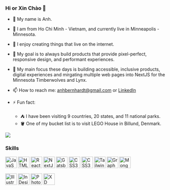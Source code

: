 ### Hi or Xin Chào 👋
- 📛  My name is Anh. 
- 📍  I am from Ho Chi Minh - Vietnam, and currently live in Minneapolis - Minnesota.
- 👀  I enjoy creating things that live on the internet.
- 🌱  My goal is to always build products that provide pixel-perfect, responsive design, and performant experiences.
- 🎯  My main focus these days is building accessible, inclusive products, digital experiences and mirgating multiple web pages into NextJS for the Minnesota Timberwolves and Lynx.
- 📫  How to reach me: [anhbernhardt@gmail.com](mailto:anhbernhardt@gmail.com) or [LinkedIn](https://www.linkedin.com/in/anhbernhardt/)

- ⚡ Fun fact:
  - ⛺ I have been visiting 9 countries, 20 states, and 11 national parks.
  - 🪣 One of my bucket list is to visit LEGO House in Billund, Denmark.
 

<a href="https://www.github.com/ahbernhardt"><img src="https://github-readme-streak-stats.herokuapp.com/?user=ahbernhardt&stroke=ffffff&background=1c1917&ring=f69126&fire=f69126&currStreakNum=ffffff&currStreakLabel=f69126&sideNums=ffffff&sideLabels=ffffff&dates=ffffff&hide_border=true" /></a>

### Skills

<p align="left">
<a href="https://developer.mozilla.org/en-US/docs/Web/JavaScript" target="_blank" rel="noreferrer"><img src="https://raw.githubusercontent.com/danielcranney/readme-generator/main/public/icons/skills/javascript-colored.svg" width="36" height="36" alt="JavaScript" /></a>
<a href="https://developer.mozilla.org/en-US/docs/Glossary/HTML5" target="_blank" rel="noreferrer"><img src="https://raw.githubusercontent.com/danielcranney/readme-generator/main/public/icons/skills/html5-colored.svg" width="36" height="36" alt="HTML5" /></a>
<a href="https://reactjs.org/" target="_blank" rel="noreferrer"><img src="https://raw.githubusercontent.com/danielcranney/readme-generator/main/public/icons/skills/react-colored.svg" width="36" height="36" alt="React" /></a>
<a href="https://nextjs.org/docs" target="_blank" rel="noreferrer"><img src="https://raw.githubusercontent.com/danielcranney/readme-generator/main/public/icons/skills/nextjs-colored.svg" width="36" height="36" alt="NextJs" /></a>
<a href="https://www.gatsbyjs.com/" target="_blank" rel="noreferrer"><img src="https://raw.githubusercontent.com/danielcranney/readme-generator/main/public/icons/skills/gatsby-colored.svg" width="36" height="36" alt="Gatsby" /></a>
<a href="https://www.w3.org/TR/CSS/#css" target="_blank" rel="noreferrer"><img src="https://raw.githubusercontent.com/danielcranney/readme-generator/main/public/icons/skills/css3-colored.svg" width="36" height="36" alt="CSS3" /></a>
<a href="https://sass-lang.com/" target="_blank" rel="noreferrer"><img src="https://raw.githubusercontent.com/danielcranney/readme-generator/main/public/icons/skills/sass-colored.svg" width="36" height="36" alt="CSS3" /></a>
<a href="https://tailwindcss.com/" target="_blank" rel="noreferrer"><img src="https://raw.githubusercontent.com/danielcranney/readme-generator/main/public/icons/skills/tailwindcss-colored.svg" width="36" height="36" alt="TailwindCSS" /></a>
<a href="https://graphql.org/" target="_blank" rel="noreferrer"><img src="https://raw.githubusercontent.com/danielcranney/readme-generator/main/public/icons/skills/graphql-colored.svg" width="36" height="36" alt="GraphQL" /></a>
<a href="https://www.mongodb.com/" target="_blank" rel="noreferrer"><img src="https://raw.githubusercontent.com/danielcranney/readme-generator/main/public/icons/skills/mongodb-colored.svg" width="36" height="36" alt="MongoDB" /></a>
</p>
<p align="left">
<a href="https://www.adobe.com/products/illustrator.html" target="_blank" rel="noreferrer"><img src="https://raw.githubusercontent.com/danielcranney/readme-generator/main/public/icons/skills/illustrator-colored.svg" width="36" height="36" alt="Illustrator" /></a>
<a href="https://www.adobe.com/products/indesign.html" target="_blank" rel="noreferrer"><img src="https://upload.wikimedia.org/wikipedia/commons/4/48/Adobe_InDesign_CC_icon.svg" width="36" height="36" alt="InDesign"/></a>
<a href="https://www.adobe.com/products/photoshop.html" target="_blank" rel="noreferrer"><img src="https://raw.githubusercontent.com/danielcranney/readme-generator/main/public/icons/skills/photoshop-colored.svg" width="36" height="36" alt="Photoshop" /></a>
<a href="https://www.adobe.com/products/xd.html" target="_blank" rel="noreferrer"><img src="https://raw.githubusercontent.com/danielcranney/readme-generator/main/public/icons/skills/xd-colored.svg" width="36" height="36" alt="XD" /></a>
</p>

<!---
abern94/abern94 is a ✨ special ✨ repository because its `README.md` (this file) appears on your GitHub profile.
You can click the Preview link to take a look at your changes.
Here are some ideas to get you started:
- 🪴 
- 🔭 I’m currently working on ...
- 🌱 I’m currently learning ...
- 👯 I’m looking to collaborate on ...
- 🤔 I’m looking for help with ...
- 💬 Ask me about ...
- 📫 How to reach me: ...
- 😄 Pronouns: ...
- ⚡ Fun fact: ...
- 👋 Hi, I’m @abern94
- 👀 I’m interested in ...
- 🌱 I’m currently learning ...
- 💞️ I’m looking to collaborate on ...
- 📫 How to reach me ...
--->
